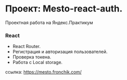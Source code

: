 # Проект: Mesto-react-auth.

Проектная работа на Яндекс.Практикум

### React

- React Router.
- Регистрация и авторизация пользователей.
- Проверка токена.
- Работа с Local storage.

ссылка: https://mesto.fronchik.com/
